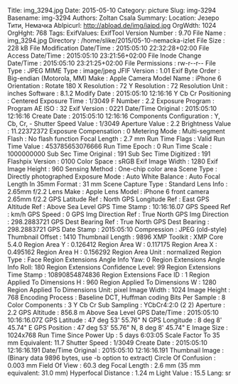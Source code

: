 Title: img_3294.jpg
Date: 2015-05-10
Category: picture
Slug: img-3294
Basename: img-3294
Authors: Zoltan Csala
Summary:
Location: Језеро Тити, Немачка
Ablpicurl: http://abload.de/img/iajpd.jpg
OrgWdth: 1024
OrgHght: 768
Tags:
ExifValues: ExifTool Version Number : 9.70
            File Name : img_3294.jpg
            Directory : /home/slike/2015/05-10-nemacka-izlet
            File Size : 228 kB
            File Modification Date/Time : 2015:05:10 22:32:28+02:00
            File Access Date/Time : 2015:05:10 23:21:56+02:00
            File Inode Change Date/Time : 2015:05:10 23:21:25+02:00
            File Permissions : rw-r--r--
            File Type : JPEG
            MIME Type : image/jpeg
            JFIF Version : 1.01
            Exif Byte Order : Big-endian (Motorola, MM)
            Make : Apple
            Camera Model Name : iPhone 6
            Orientation : Rotate 180
            X Resolution : 72
            Y Resolution : 72
            Resolution Unit : inches
            Software : 8.1.2
            Modify Date : 2015:05:10 12:16:16
            Y Cb Cr Positioning : Centered
            Exposure Time : 1/3049
            F Number : 2.2
            Exposure Program : Program AE
            ISO : 32
            Exif Version : 0221
            Date/Time Original : 2015:05:10 12:16:16
            Create Date : 2015:05:10 12:16:16
            Components Configuration : Y, Cb, Cr, -
            Shutter Speed Value : 1/3049
            Aperture Value : 2.2
            Brightness Value : 11.22372372
            Exposure Compensation : 0
            Metering Mode : Multi-segment
            Flash : No flash function
            Focal Length : 2.7 mm
            Run Time Flags : Valid
            Run Time Value : 453785653076666
            Run Time Epoch : 0
            Run Time Scale : 1000000000
            Sub Sec Time Original : 191
            Sub Sec Time Digitized : 191
            Flashpix Version : 0100
            Color Space : sRGB
            Exif Image Width : 1280
            Exif Image Height : 960
            Sensing Method : One-chip color area
            Scene Type : Directly photographed
            Exposure Mode : Auto
            White Balance : Auto
            Focal Length In 35mm Format : 31 mm
            Scene Capture Type : Standard
            Lens Info : 2.65mm f/2.2
            Lens Make : Apple
            Lens Model : iPhone 6 front camera 2.65mm f/2.2
            GPS Latitude Ref : North
            GPS Longitude Ref : East
            GPS Altitude Ref : Above Sea Level
            GPS Time Stamp : 10:16:16.07
            GPS Speed Ref : km/h
            GPS Speed : 0
            GPS Img Direction Ref : True North
            GPS Img Direction : 298.2883721
            GPS Dest Bearing Ref : True North
            GPS Dest Bearing : 298.2883721
            GPS Date Stamp : 2015:05:10
            Compression : JPEG (old-style)
            Thumbnail Offset : 1410
            Thumbnail Length : 9896
            XMP Toolkit : XMP Core 5.4.0
            Region Area Y : 0.126412
            Region Area W : 0.117175
            Region Area X : 0.495162
            Region Area H : 0.156292
            Region Area Unit : normalized
            Region Type : Face
            Region Extensions Angle Info Yaw: 0
            Region Extensions Angle Info Roll: 180
            Region Extensions Confidence Level: 99
            Region Extensions Time Stamp : 10890854874836
            Region Extensions Face ID : 1
            Region Applied To Dimensions H : 960
            Region Applied To Dimensions W : 1280
            Region Applied To Dimensions Unit: pixel
            Image Width : 1024
            Image Height : 768
            Encoding Process : Baseline DCT, Huffman coding
            Bits Per Sample : 8
            Color Components : 3
            Y Cb Cr Sub Sampling : YCbCr4:2:0 (2 2)
            Aperture : 2.2
            GPS Altitude : 856.8 m Above Sea Level
            GPS Date/Time : 2015:05:10 10:16:16.07Z
            GPS Latitude : 47 deg 53' 55.76" N
            GPS Longitude : 8 deg 8' 45.74" E
            GPS Position : 47 deg 53' 55.76" N, 8 deg 8' 45.74" E
            Image Size : 1024x768
            Run Time Since Power Up : 5 days 6:03:05
            Scale Factor To 35 mm Equivalent: 11.7
            Shutter Speed : 1/3049
            Create Date : 2015:05:10 12:16:16.191
            Date/Time Original : 2015:05:10 12:16:16.191
            Thumbnail Image : (Binary data 9896 bytes, use -b option to extract)
            Circle Of Confusion : 0.003 mm
            Field Of View : 60.3 deg
            Focal Length : 2.6 mm (35 mm equivalent: 31.0 mm)
            Hyperfocal Distance : 1.24 m
            Light Value : 15.5
Lang: sr

